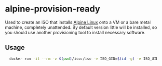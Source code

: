 # alpine-provision-ready

Used to create an ISO that installs [Alpine Linux](https://alpinelinux.org) onto a VM or a bare
metal machine, completely unattended.  By default version little will be installed, so you should
use another provisioning tool to install necessary software.

## Usage

```sh
  docker run -it --rm -v $(pwd)/iso:/iso -e ISO_GID=$(id -g) -e ISO_UID=$(id -u) handcraftedbits/alpine-provision-ready
```
